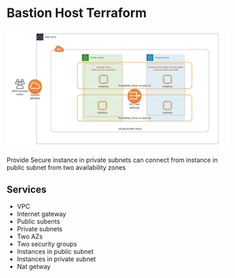 # Bastion Host Terraform

<img src="Terraform.jpeg" alt="Design - Architecture">

Provide Secure instance in private subnets can connect from instance in public subnet 
from two availability zones

## Services

- VPC
- Internet gateway
- Public subents
- Private subnets
- Two AZs 
- Two security groups
- Instances in public subnet
- Instances in private subnet
- Nat getway